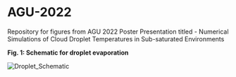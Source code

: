 # AGU-2022
Repository for figures from AGU 2022 Poster Presentation titled  - Numerical Simulations of Cloud Droplet Temperatures in Sub-saturated Environments

**Fig. 1: Schematic for droplet evaporation**


![Droplet_Schematic](https://user-images.githubusercontent.com/48781150/206544989-f5209200-bbb7-4e9a-9b3c-c49f722622ca.png)
